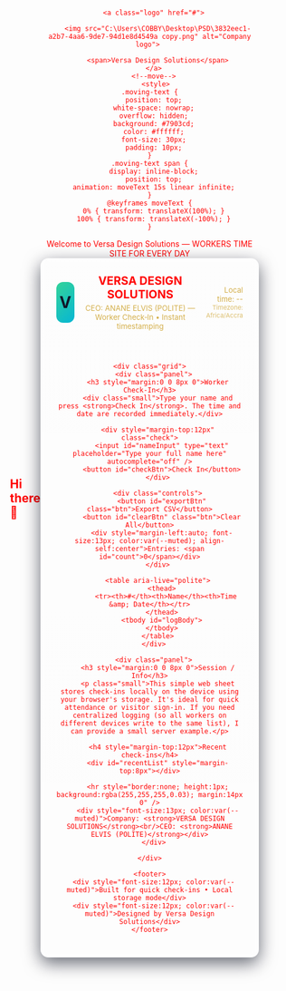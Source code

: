## Hi there 👋

<!doctype html>
<html lang="en">
<head>
  <meta charset="utf-8" />
  <meta name="viewport" content="width=device-width,initial-scale=1" />
  <title>VERSA DESIGN SOLUTIONS — Worker Check‑In</title>
  <link href="https://fonts.googleapis.com/css2?family=Inter:wght@300;400;600;700&display=swap" rel="stylesheet"> 

   <!-- optional nav/logo in top-left -->

  <style>
    :root{
      --bg1:#0f172a; /* midnight */
      --bg2:#097e7e; /* teal */
      --card: rgba(255,255,255,0.06);
      --glass: rgba(255,255,255,0.08);
      --accent: #010a07;
      --muted: rgba(197, 148, 14, 0.75);
    }
    *{box-sizing:border-box}
    body{font-family:Inter,system-ui,Arial; margin:0; min-height:100vh; color:rgb(255, 4, 4);
      background: radial-gradient(1200px 600px at 10% 20%, rgba(3, 250, 250, 0.12), transparent),
                  linear-gradient(180deg,var(--bg1),#006aff 60%);
      display:flex; align-items:center; justify-content:center; padding:32px;
    }

    .wrap{width:100%; max-width:980px; background: linear-gradient(180deg, rgba(255,255,255,0.02), rgba(255,255,255,0.01)); border-radius:14px; padding:28px; box-shadow:0 10px 30px rgba(2,6,23,0.6); backdrop-filter: blur(6px);}

    header{display:flex; align-items:center; gap:18px}
    .logo{width:72px; height:72px; border-radius:12px; display:grid; place-items:center; font-weight:700; font-size:28px; color:var(--bg1); background:linear-gradient(135deg,#34d399,#06b6d4);}
    h1{margin:0; font-size:20px}
    p.lead{margin:4px 0 0 0; color:var(--muted); font-size:13px}

    .grid{display:grid; grid-template-columns: 1fr 420px; gap:20px; margin-top:18px}

    .panel{background:var(--card); padding:18px; border-radius:12px}

    .check{display:flex; gap:12px; align-items:center}
    .check input[type=text]{flex:1; padding:12px 14px; border-radius:10px; border:1px solid rgba(255,255,255,0.05); background:transparent; color:inherit; font-size:15px}
    .check button{padding:11px 14px; border-radius:10px; border:0; background:linear-gradient(90deg,#06b6d4,#10b981); color:#022; font-weight:600; cursor:pointer}
    .small{font-size:13px; color:var(--muted)}

    table{width:100%; border-collapse:collapse; margin-top:12px}
    th,td{padding:10px 8px; text-align:left; font-size:14px}
    th{opacity:0.8; font-size:13px; color:var(--muted)}
    tbody tr{border-top:1px solid rgba(255,255,255,0.03)}

    .controls{display:flex; gap:10px; margin-top:12px}
    .btn{padding:9px 12px; border-radius:10px; border:1px solid rgba(255,255,255,0.06); background:transparent; color:inherit; cursor:pointer}
    .btn.primary{background:linear-gradient(90deg,#782f02,#10b981); color:#022; border:0}

    footer{margin-top:14px; display:flex; justify-content:space-between; align-items:center}

    @media (max-width:880px){
      .grid{grid-template-columns:1fr;}
    }
  </style>
</head>
   <!-- HERO / header with background image -->
  <header class="hero" role="banner">
    <div class="container">
      <!-- left: company logo + name (white on top of image) -->
     
      <a class="logo" href="#">
       
        <img src="C:\Users\COBBY\Desktop\PSD\3832eec1-a2b7-4aa6-9de7-94d1e8d4549a copy.png" alt="Company logo"> 
    
        <span>Versa Design Solutions</span>
      </a>
      <!--move-->
       <style>
    .moving-text {
      position: top;
      white-space: nowrap;
      overflow: hidden;
      background: #7903cd;
      color: #ffffff;
      font-size: 30px;
      padding: 10px;
    }
    .moving-text span {
      display: inline-block;
      position: top;
      animation: moveText 15s linear infinite;
    }
    @keyframes moveText {
      0% { transform: translateX(100%); }
      100% { transform: translateX(-100%); }
    }
  </style>

  <div class="moving-text">
    <right>
    <span>Welcome to Versa Design Solutions —   WORKERS TIME SITE FOR EVERY DAY</span>
    </right>
  </div>

<body style="background-image: url(https://th.bing.com/th/id/OIP.u8Etwgm1ZHtL8xvmnnrI9gHaQC?&rs=1&pid=ImgDetMain&o=7&rm=3)">
  <div class="wrap">
    <header>
      <div class="logo">V</div>
      <div>
        <h1>VERSA DESIGN SOLUTIONS</h1>
        <p class="lead">CEO: ANANE ELVIS (POLITE) — Worker Check‑In • Instant timestamping</p>
      </div>
      <div style="margin-left:auto; text-align:right; color:var(--muted); font-size:13px">
        <div id="liveClock">Local time: --</div>
        <div style="font-size:11px; opacity:0.8">Timezone: Africa/Accra</div>
      </div>
    </header>

    <div class="grid">
      <div class="panel">
        <h3 style="margin:0 0 8px 0">Worker Check‑In</h3>
        <div class="small">Type your name and press <strong>Check In</strong>. The time and date are recorded immediately.</div>

        <div style="margin-top:12px" class="check">
          <input id="nameInput" type="text" placeholder="Type your full name here" autocomplete="off" />
          <button id="checkBtn">Check In</button>
        </div>

        <div class="controls">
          <button id="exportBtn" class="btn">Export CSV</button>
          <button id="clearBtn" class="btn">Clear All</button>
          <div style="margin-left:auto; font-size:13px; color:var(--muted); align-self:center">Entries: <span id="count">0</span></div>
        </div>

        <table aria-live="polite">
          <thead>
            <tr><th>#</th><th>Name</th><th>Time &amp; Date</th></tr>
          </thead>
          <tbody id="logBody">
          </tbody>
        </table>
      </div>

      <div class="panel">
        <h3 style="margin:0 0 8px 0">Session / Info</h3>
        <p class="small">This simple web sheet stores check‑ins locally on the device using your browser's storage. It's ideal for quick attendance or visitor sign‑in. If you need centralized logging (so all workers on different devices write to the same list), I can provide a small server example.</p>

        <h4 style="margin-top:12px">Recent check‑ins</h4>
        <div id="recentList" style="margin-top:8px"></div>

        <hr style="border:none; height:1px; background:rgba(255,255,255,0.03); margin:14px 0" />
        <div style="font-size:13px; color:var(--muted)">Company: <strong>VERSA DESIGN SOLUTIONS</strong><br/>CEO: <strong>ANANE ELVIS (POLITE)</strong></div>
      </div>

    </div>

    <footer>
      <div style="font-size:12px; color:var(--muted)">Built for quick check‑ins • Local storage mode</div>
      <div style="font-size:12px; color:var(--muted)">Designed by Versa Design Solutions</div>
    </footer>
  </div>

  <script>
    // Key for localStorage
    const STORAGE_KEY = 'versa_checkins_v1';

    const nameInput = document.getElementById('nameInput');
    const checkBtn = document.getElementById('checkBtn');
    const logBody = document.getElementById('logBody');
    const countEl = document.getElementById('count');
    const exportBtn = document.getElementById('exportBtn');
    const clearBtn = document.getElementById('clearBtn');
    const recentList = document.getElementById('recentList');
    const liveClock = document.getElementById('liveClock');

    // Load saved entries
    let entries = JSON.parse(localStorage.getItem(STORAGE_KEY) || '[]');

    function formatDate(d){
      // Use Africa/Accra timezone explicitly
      try{
        return new Intl.DateTimeFormat('en-GB', { dateStyle:'medium', timeStyle:'medium', timeZone:'Africa/Accra' }).format(d);
      }catch(e){
        return d.toLocaleString();
      }
    }

    function render(){
      logBody.innerHTML='';
      entries.slice().reverse().forEach((e, idx)=>{
        const tr = document.createElement('tr');
        const iCell = document.createElement('td');
        iCell.textContent = entries.length - idx;
        const nameCell = document.createElement('td');
        nameCell.textContent = e.name;
        const timeCell = document.createElement('td');
        timeCell.textContent = e.friendly;
        tr.appendChild(iCell);
        tr.appendChild(nameCell);
        tr.appendChild(timeCell);
        logBody.appendChild(tr);
      });
      countEl.textContent = entries.length;

      // recent
      recentList.innerHTML = '';
      entries.slice(-5).reverse().forEach(e=>{
        const d = document.createElement('div');
        d.style.padding='8px 6px';
        d.style.borderRadius='8px';
        d.style.marginBottom='6px';
        d.style.background='linear-gradient(180deg, rgba(255,255,255,0.02), rgba(255,255,255,0.01))';
        d.textContent = e.name + ' — ' + e.friendly;
        recentList.appendChild(d);
      });

      // Save
      localStorage.setItem(STORAGE_KEY, JSON.stringify(entries));
    }

    function nowInAccra(){
      // create date then format accordingly
      return new Date();
    }

    checkBtn.addEventListener('click', ()=>{
      const name = nameInput.value.trim();
      if(!name){
        nameInput.focus();
        return alert('Please type your name before checking in.');
      }
      const d = nowInAccra();
      const friendly = formatDate(d);
      entries.push({name, ts: d.toISOString(), friendly});
      render();
      nameInput.value='';
      nameInput.focus();
    });

    nameInput.addEventListener('keydown', (e)=>{
      if(e.key === 'Enter') checkBtn.click();
    });

    exportBtn.addEventListener('click', ()=>{
      if(entries.length===0) return alert('No entries to export.');
      // CSV
      const header = ['No','Name','Timestamp'];
      const rows = entries.map((r,i)=>[i+1, '"'+r.name.replace(/"/g,'""')+'"', r.ts]);
      const csv = [header.join(','), ...rows.map(r=>r.join(','))].join('\n');
      const blob = new Blob([csv], {type:'text/csv;charset=utf-8;'});
      const url = URL.createObjectURL(blob);
      const a = document.createElement('a');
      a.href = url; a.download = 'versa_checkins.csv'; document.body.appendChild(a); a.click(); a.remove();
      URL.revokeObjectURL(url);
    });

    clearBtn.addEventListener('click', ()=>{
      if(!confirm('Clear all stored entries? This cannot be undone.')) return;
      entries = [];
      render();
    });

    // Live clock
    function tick(){
      try{
        const d = new Date();
        liveClock.textContent = 'Local time: ' + new Intl.DateTimeFormat('en-GB', {dateStyle:'medium', timeStyle:'medium', timeZone:'Africa/Accra'}).format(d);
      }catch(e){
        liveClock.textContent = 'Local time: ' + new Date().toLocaleString();
      }
    }
    setInterval(tick, 1000);
    tick();

    // Initial render
    render();
  </script>

</body>
</html>

